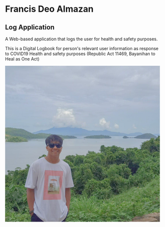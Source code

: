 # Francis Deo Almazan

## Log Application

A Web-based application that logs the user for health and safety purposes. 

This is a Digital Logbook for person's relevant user information as response to COVID19 Health and safety purposes (Republic Act 11469, Bayanihan to Heal as One Act)

![](img/295496586_1599690043761119_5395132662021850570_n.jpg)
